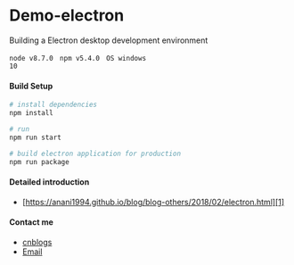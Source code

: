 # Demo-electron

Building a Electron desktop development environment

<code>node v8.7.0</code> &nbsp; <code>npm v5.4.0</code> &nbsp; <code>OS windows 10</code>

#### Build Setup

``` bash
# install dependencies
npm install

# run
npm run start

# build electron application for production
npm run package

```

#### Detailed introduction

* [https://anani1994.github.io/blog/blog-others/2018/02/electron.html][1]

#### Contact me

* [cnblogs][2]
* [Email][3]

[1]: https://anani1994.github.io/blog/blog-others/2018/02/electron.html
[2]: http://www.cnblogs.com/anani/
[3]: http://mail.qq.com/cgi-bin/qm_share?t=qm_mailme&email=zqqhoKm5pq2moI6oobajr6ei4K2how
